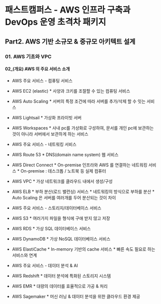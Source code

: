 # 패스트캠퍼스 - AWS 인프라 구축과 DevOps 운영 초격차 패키지

## Part2. AWS 기반 소규모 & 중규모 아키텍트 설계

### 01. AWS 기초와 VPC

#### 02_(개요) AWS 의 주요 서비스 소개



*  AWS 주요 서비스 - 컴퓨팅 서비스
  *  AWS EC2 (elastic)
    *  사양과 크키를 조절할 수 있는 컴퓨팅 서비스

  *  AWS Auto Scaling
    *  서버의 특정 조건에 따라 서버를 추가/삭제 할 수 잇는 서비스

  *  AWS Lightsail
    *  가상화 프라이빗 서버

  *  AWS Workspaces
    *  사내 pc를 가상화로 구성하여, 문서를 개인 pc에 보관하는 것이 아니라 서버에서 보관하게 하는 서비스

*  AWS 주요 서비스 - 네트워킹 서비스
  *  AWS Route 53
    *  DNS(domain name system) 웹 서비스

  *  AWS Direct Connect
    *  On-premise 인프라와 AWS 를 연결하는 네트워킹 서비스 
    *  On-premise : 데스크톱 / 노트북 등 실제 컴퓨터

  *  AWS VPC
    *  가상 네트워크를 클라우드 내에서 생성/구성

  *  AWS ELB
    *  부하 분산(로드 밸런싱) 서비스
    *  네트워킹의 방식으로 부하를 분산
    *  Auto Scaling 은 서버를 여러개를 두어 분산되는 것이 차이

*  AWS 주요 서비스 - 스토리지/데이터베이스 서비스
  *  AWS S3
    *  여러가지 파일을 형식에 구애 받지 않고 저장

  *  AWS RDS
    *  가상 SQL 데이터베이스 서비스

  *  AWS DynamoDB
    *  가상 NoSQL 데이터베이스 서비스

  *  AWS ElastiCache
    *  In-memory 기반의 cache 서비스
    *  빠른 속도 필요로 하는 서비스와 연계

*  AWS 주요 서비스 - 데이터 분석 & AI
  *  AWS Redshift
    *  데이터 분석에 특화된 스토리지 시스템

  *  AWS EMR
    *  대량의 데이터를 효율적으로 가공 & 처리

  *  AWS Sagemaker
    *  머신 러닝 & 데이터 분석을 위한 클라우드 환경 제공

